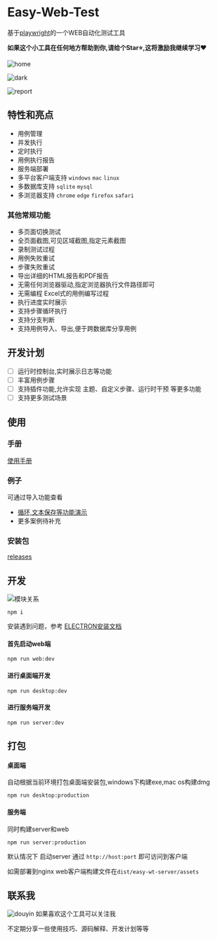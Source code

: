 # Easy-Web-Test

基于[playwright](https://playwright.dev/)的一个WEB自动化测试工具

**如果这个小工具在任何地方帮助到你,请给个Star⭐️,这将激励我继续学习❤️**

![home](./doc/images/home.jpg)

![dark](./doc/images/home_dark.jpg)

![report](./doc/images/report.jpg)

## 特性和亮点

* 用例管理
* 并发执行
* 定时执行
* 用例执行报告
* 服务端部署
* 多平台客户端支持 `windows` `mac` `linux`
* 多数据库支持 `sqlite`  `mysql`
* 多浏览器支持 `chrome` `edge` `firefox` `safari`

### 其他常规功能

* 多页面切换测试
* 全页面截图,可见区域截图,指定元素截图
* 录制测试过程
* 用例失败重试
* 步骤失败重试
* 导出详细的HTML报告和PDF报告
* 无需任何浏览器驱动,指定浏览器执行文件路径即可
* 无需编程 Excel式的用例编写过程
* 执行进度实时展示
* 支持步骤循环执行
* 支持分支判断
* 支持用例导入、导出,便于跨数据库分享用例

## 开发计划

- [ ] 运行时控制台,实时展示日志等功能
- [ ] 丰富用例步骤
- [ ] 支持插件功能,允许实现 主题、自定义步骤、运行时干预 等更多功能
- [ ] 支持更多测试场景

## 使用

### 手册
[使用手册](./doc/wiki/catalog.adoc)

### 例子

可通过导入功能查看
* [循环,文本保存等功能演示](./example)
* 更多案例待补充

### 安装包

[releases](https://gitee.com/davieszhang/easy-wt/releases)

## 开发

![模块关系](./doc/images/module.jpg)


```npm
npm i
```


安装遇到问题，参考
[ELECTRON安装文档](https://www.electronjs.org/zh/docs/latest/tutorial/installation)

#### 首先启动web端

```npm
npm run web:dev
```

#### 进行桌面端开发

```npm
npm run desktop:dev
```

#### 进行服务端开发

```npm
npm run server:dev
```

## 打包

#### 桌面端

自动根据当前环境打包桌面端安装包,windows下构建exe,mac os构建dmg

```npm
npm run desktop:production
```

#### 服务端

同时构建server和web

```npm
npm run server:production
```

默认情况下 启动server
通过 `http://host:port` 即可访问到客户端

如需部署到nginx web客户端构建文件在`dist/easy-wt-server/assets`


## 联系我

![douyin](./doc/images/douyin.png)
如果喜欢这个工具可以关注我

不定期分享一些使用技巧、源码解释、开发计划等等




